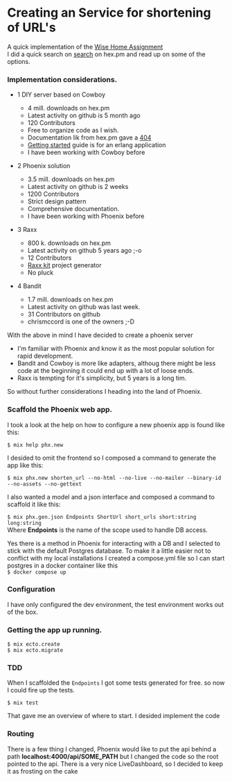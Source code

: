 # Creating an Service for shortening of URL's 
A quick implementation of the [Wise Home Assignment](https://gist.github.com/aamikkelsenWH/0adb191e365f9e0ed3540e660a1d706d)
<br>
I did a quick search on [search](https://hex.pm/packages?search=server&sort=recent_downloads) on hex.pm and read up on some of the options.
### Implementation considerations.
- 1 DIY server based on Cowboy
  - 4 mill. downloads on hex.pm
  - Latest activity on github is 5 month ago
  - 120 Contributors
  - Free to organize code as I wish. 
  - Documentation lik from hex.pm gave a [404](exdocs.pm/cowboy/)
  - [Getting started](https://ninenines.eu/docs/en/cowboy/2.12/guide/getting_started/) guide is for an erlang application
  - I have been working with Cowboy before

- 2 Phoenix solution
  - 3.5 mill. downloads on hex.pm
  - Latest activity on github is 2 weeks
  - 1200 Contributors
  - Strict design pattern
  - Comprehensive documentation.
  - I have been working with Phoenix before

- 3 Raxx
  - 800 k. downloads on hex.pm
  - Latest activity on github 5 years ago ;-o
  - 12 Contributors
  - [Raxx kit](https://github.com/CrowdHailer/raxx_kit) project generator
  - No pluck

- 4 Bandit
  - 1.7 mill. downloads on hex.pm
  - Latest activity on github was last week.
  - 31 Contributors on github
  - chrismccord is one of the owners ;-D



With the above in mind I have decided to create a phoenix server
- I'm familiar with Phoenix and know it as the most popular solution for rapid development.
- Bandit and Cowboy is more like adapters, althoug there might be less code at the beginning it could end up with a lot of loose ends.
- Raxx is tempting for it's simplicity, but 5 years is a long tim.

So without further considerations I heading into the land of Phoenix.


### Scaffold the Phoenix web app.
I took a look at the help on how to configure a new phoenix app is found like this:

```$ mix help phx.new```  

I desided to omit the frontend so I composed a command to generate the app like this:

```$ mix phx.new shorten_url --no-html --no-live --no-mailer --binary-id --no-assets --no-gettext```

I also wanted a model and a json interface and composed a command to scaffold it like this:

```$ mix phx.gen.json Endpoints ShortUrl short_urls short:string long:string```<br>
Where **Endpoints** is the name of the scope used to handle DB access.

Yes there is a method in Phoenix for interacting with a DB and I selected to stick with the default Postgres database.
To make it a little easier not to conflict with my local installations I created a compose.yml file so I can start postgres in a docker container like this<br>
```$ docker compose up```

### Configuration
I have only configured the dev environment, the test environment works out of the box.

### Getting the app up running.
```
$ mix ecto.create
$ mix ecto.migrate
```

### TDD
When I scaffolded the `Endpoints` I got some tests generated for free. so now I could fire up the tests.
```
$ mix test
```
That gave me an overview of where to start. I desided implement the code 


### Routing
There is a few thing I changed, Phoenix would like to put the api behind a path **localhost:4000/api/SOME_PATH**
but I changed the code so the root pointed to the api.
There is a very nice LiveDashboard, so I decided to keep it as frosting on the cake